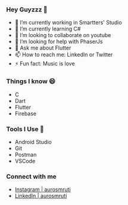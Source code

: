 ### Hey Guyzzz 👋

 - 🔭 I’m currently working in Smartters' Studio
 - 🌱 I’m currently learning C#
 - 👯 I’m looking to collaborate on youtube
 - 🤔 I’m looking for help with PhaserJs
 - 💬 Ask me about Flutter
 - 📫 How to reach me: LinkedIn or Twitter 
 - ⚡ Fun fact: Music is love

### Things I know 😄
 - C
 - Dart
 - Flutter
 - Firebase
 
### Tools I Use 🔭
 - Android Studio
 - Git
 - Postman
 - VSCode
 
### Connect with me
 - [Instagram | aurosmruti](https://www.instagram.com/aurosmruti/)
 - [LinkedIn | aurosmruti](https://www.linkedin.com/in/aurosmruti-das-958413175)
